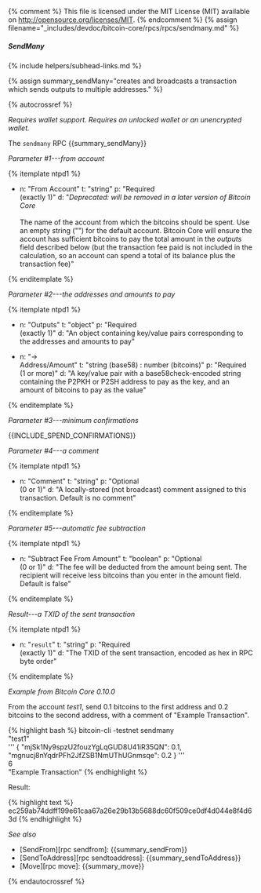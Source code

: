 {% comment %}
This file is licensed under the MIT License (MIT) available on
http://opensource.org/licenses/MIT.
{% endcomment %}
{% assign filename="_includes/devdoc/bitcoin-core/rpcs/rpcs/sendmany.md" %}

##### SendMany
{% include helpers/subhead-links.md %}

{% assign summary_sendMany="creates and broadcasts a transaction which sends outputs to multiple addresses." %}

{% autocrossref %}

*Requires wallet support. Requires an unlocked wallet or an
unencrypted wallet.*

The `sendmany` RPC {{summary_sendMany}}

*Parameter #1---from account*

{% itemplate ntpd1 %}
- n: "From Account"
  t: "string"
  p: "Required<br>(exactly 1)"
  d: "*Deprecated: will be removed in a later version of Bitcoin Core*<br><br>The name of the account from which the bitcoins should be spent.  Use an empty string (\"\") for the default account. Bitcoin Core will ensure the account has sufficient bitcoins to pay the total amount in the *outputs* field described below (but the transaction fee paid is not included in the calculation, so an account can spend a total of its balance plus the transaction fee)"

{% enditemplate %}

*Parameter #2---the addresses and amounts to pay*

{% itemplate ntpd1 %}
- n: "Outputs"
  t: "object"
  p: "Required<br>(exactly 1)"
  d: "An object containing key/value pairs corresponding to the addresses and amounts to pay"

- n: "→<br>Address/Amount"
  t: "string (base58) : number (bitcoins)"
  p: "Required<br>(1 or more)"
  d: "A key/value pair with a base58check-encoded string containing the P2PKH or P2SH address to pay as the key, and an amount of bitcoins to pay as the value"

{% enditemplate %}

*Parameter #3---minimum confirmations*

{{INCLUDE_SPEND_CONFIRMATIONS}}

*Parameter #4---a comment*

{% itemplate ntpd1 %}
- n: "Comment"
  t: "string"
  p: "Optional<br>(0 or 1)"
  d: "A locally-stored (not broadcast) comment assigned to this transaction.  Default is no comment"

{% enditemplate %}

*Parameter #5---automatic fee subtraction*

{% itemplate ntpd1 %}
- n: "Subtract Fee From Amount"
  t: "boolean"
  p: "Optional<br>(0 or 1)"
  d: "The fee will be deducted from the amount being sent. The recipient will receive less bitcoins than you enter in the amount field. Default is false"
  
{% enditemplate %}

*Result---a TXID of the sent transaction*

{% itemplate ntpd1 %}
- n: "`result`"
  t: "string"
  p: "Required<br>(exactly 1)"
  d: "The TXID of the sent transaction, encoded as hex in RPC byte order"

{% enditemplate %}

*Example from Bitcoin Core 0.10.0*

From the account *test1*, send 0.1 bitcoins to the first address and 0.2
bitcoins to the second address, with a comment of "Example Transaction".

{% highlight bash %}
bitcoin-cli -testnet sendmany \
  "test1" \
  '''
    {
      "mjSk1Ny9spzU2fouzYgLqGUD8U41iR35QN": 0.1,
      "mgnucj8nYqdrPFh2JfZSB1NmUThUGnmsqe": 0.2
    } ''' \
  6       \
  "Example Transaction"
{% endhighlight %}

Result:

{% highlight text %}
ec259ab74ddff199e61caa67a26e29b13b5688dc60f509ce0df4d044e8f4d63d
{% endhighlight %}

*See also*

* [SendFrom][rpc sendfrom]: {{summary_sendFrom}}
* [SendToAddress][rpc sendtoaddress]: {{summary_sendToAddress}}
* [Move][rpc move]: {{summary_move}}

{% endautocrossref %}
